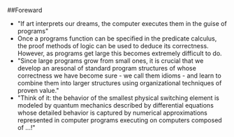 ##Foreward
- "If art interprets our dreams, the computer executes them in the guise
 of programs"
- Once a programs function can be specified in the predicate calculus,
the proof methods of logic can be used to deduce its correctness.
However, as programs get large this becomes extremely difficult to do.
- "Since large programs grow from small ones, it is crucial that we
develop an aresonal of standard program structures of whose correctness
we have become sure - we call them idioms - and learn to combine them
into larger structures using organizational techniques of proven value."
- "Think of it: the behavior of the smallest physical switching element
is modeled by quantum mechanics described by differential equations
whose detailed behavior is captured by numerical approximations
represented in computer programs executing on computers composed of
...!"
